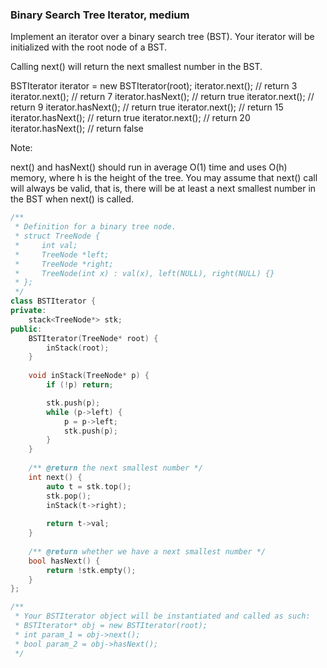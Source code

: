 ### Binary Search Tree Iterator, medium

Implement an iterator over a binary search tree (BST). Your iterator will be initialized with the root node of a BST.

Calling next() will return the next smallest number in the BST.

BSTIterator iterator = new BSTIterator(root);
iterator.next();    // return 3
iterator.next();    // return 7
iterator.hasNext(); // return true
iterator.next();    // return 9
iterator.hasNext(); // return true
iterator.next();    // return 15
iterator.hasNext(); // return true
iterator.next();    // return 20
iterator.hasNext(); // return false
 

Note:

next() and hasNext() should run in average O(1) time and uses O(h) memory, where h is the height of the tree.
You may assume that next() call will always be valid, that is, there will be at least a next smallest number in the BST when next() is called.

```c++
/**
 * Definition for a binary tree node.
 * struct TreeNode {
 *     int val;
 *     TreeNode *left;
 *     TreeNode *right;
 *     TreeNode(int x) : val(x), left(NULL), right(NULL) {}
 * };
 */
class BSTIterator {
private:
    stack<TreeNode*> stk;
public:
    BSTIterator(TreeNode* root) {
        inStack(root);
    }
    
    void inStack(TreeNode* p) {
        if (!p) return;

        stk.push(p);
        while (p->left) {
            p = p->left;
            stk.push(p);
        }
    }
    
    /** @return the next smallest number */
    int next() {
        auto t = stk.top();
        stk.pop();
        inStack(t->right);
        
        return t->val;
    }
    
    /** @return whether we have a next smallest number */
    bool hasNext() {
        return !stk.empty();
    }
};

/**
 * Your BSTIterator object will be instantiated and called as such:
 * BSTIterator* obj = new BSTIterator(root);
 * int param_1 = obj->next();
 * bool param_2 = obj->hasNext();
 */
 ```